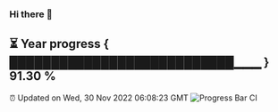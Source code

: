 ### Hi there 👋
⏳ Year progress { ███████████████████████████▁▁▁ } 91.30 %
---
⏰ Updated on Wed, 30 Nov 2022 06:08:23 GMT
![Progress Bar CI](https://github.com/Moyi321/Moyi321/workflows/Progress%20Bar%20CI/badge.svg)
